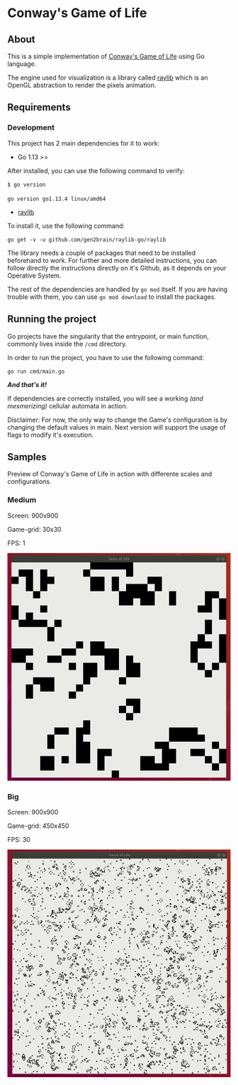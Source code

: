 # Conway's Game of Life

## About

This is a simple implementation of [Conway's Game of Life](https://en.wikipedia.org/wiki/Conway%27s_Game_of_Life) using Go language.

The engine used for visualization is a library called [raylib](https://github.com/gen2brain/raylib-go) which is an OpenGL abstraction to render the pixels animation.

## Requirements

### Development

This project has 2 main dependencies for it to work:

- Go 1.13 >=

After installed, you can use the following command to verify:

```shell
$ go version

go version go1.13.4 linux/amd64
```

- [raylib](https://github.com/gen2brain/raylib-go)

To install it, use the following command:

```shell
go get -v -u github.com/gen2brain/raylib-go/raylib
```

The library needs a couple of packages that need to be installed beforehand to work. For further and more detailed instructions, you can follow directly the instructions directly on it's Github, as it depends on your Operative System.

The rest of the dependencies are handled by `go mod` itself. If you are having trouble with them, you can use `go mod download` to install the packages.

## Running the project

Go projects have the singularity that the entrypoint, or main function, commonly lives inside the `/cmd` directory.

In order to run the project, you have to use the following command:

```shell
go run cmd/main.go
```

***And that's it!***

If dependencies are correctly installed, you will see a working *(and mesmerizing)* cellular automata in action.

Disclaimer: For now, the only way to change the Game's configuration is by changing the default values in main. Next version will support the usage of flags to modify it's execution.

## Samples

Preview of Conway's Game of Life in action with differente scales and configurations.

### Medium

Screen: 900x900

Game-grid: 30x30

FPS: 1

![Medium](./samples/30-30-1.gif)

### Big

Screen: 900x900

Game-grid: 450x450

FPS: 30

![Big](./samples/450-450-30.gif)
